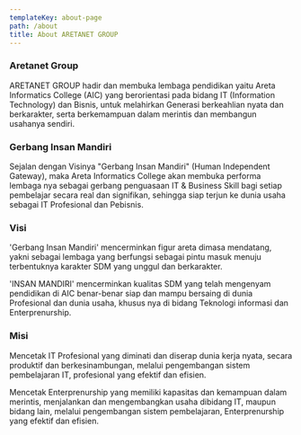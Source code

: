 ```yaml
---
templateKey: about-page
path: /about
title: About ARETANET GROUP
---
```

### Aretanet Group

ARETANET GROUP hadir dan membuka lembaga pendidikan yaitu Areta Informatics College (AIC) yang berorientasi pada bidang IT (Information Technology) dan Bisnis, untuk melahirkan Generasi berkeahlian nyata dan berkarakter, serta berkemampuan dalam merintis dan membangun usahanya sendiri.

### Gerbang Insan Mandiri

Sejalan dengan Visinya "Gerbang Insan Mandiri" (Human Independent Gateway), maka Areta Informatics College akan membuka performa lembaga nya sebagai gerbang penguasaan IT & Business Skill bagi setiap pembelajar secara real dan signifikan, sehingga siap terjun ke dunia usaha sebagai IT Profesional dan Pebisnis.

### Visi

'Gerbang Insan Mandiri' mencerminkan figur areta dimasa mendatang, yakni sebagai lembaga yang berfungsi sebagai pintu masuk menuju terbentuknya karakter SDM yang unggul dan berkarakter.  

'INSAN MANDIRI' mencerminkan kualitas SDM yang telah mengenyam pendidikan di AIC benar-benar siap dan mampu bersaing di dunia Profesional dan dunia usaha, khusus nya di bidang Teknologi informasi dan Enterprenurship.

### Misi

Mencetak IT Profesional yang diminati dan diserap dunia kerja nyata, secara produktif dan berkesinambungan, melalui pengembangan sistem pembelajaran IT, profesional yang efektif dan efisien.

Mencetak Enterprenurship yang memiliki kapasitas dan kemampuan dalam merintis, menjalankan dan mengembangkan usaha dibidang IT, maupun bidang lain, melalui pengembangan sistem pembelajaran, Enterprenurship yang efektif dan efisien.